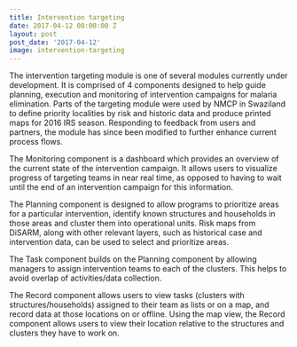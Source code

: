 ```yaml
---
title: Intervention targeting
date: 2017-04-12 00:00:00 Z
layout: post
post_date: '2017-04-12'
image: intervention-targeting
---
```


The intervention targeting module is one of several modules currently under development. It is comprised of 4 components designed to help guide planning, execution and monitoring of intervention campaigns for malaria elimination. Parts of the targeting module were used by NMCP in Swaziland to define priority localities by risk and historic data and produce printed maps for 2016 IRS season.  Responding to feedback from users and partners, the module has since been modified to further enhance current process flows.
    
The Monitoring component is a dashboard which provides an overview of the current state of the intervention campaign. It allows users to visualize progress of targeting teams in near real time, as opposed to having to wait until the end of an intervention campaign for this information.

The Planning component is designed to allow programs to prioritize areas for a particular intervention, identify known structures and households in those areas and cluster them into operational units. Risk maps from DiSARM, along with other relevant layers, such as historical case and intervention data, can be used to select and prioritize areas. 

The Task component builds on the Planning component by allowing managers to assign intervention teams to each of the clusters. This helps to avoid overlap of activities/data collection.

The Record component allows users to view tasks (clusters with structures/households) assigned to their team as lists or on a map, and record data at those locations on or offline.  Using the map view, the Record component allows users to view their location relative to the structures and clusters they have to work on.
